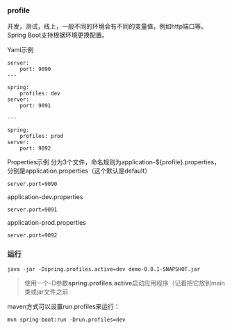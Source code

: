 ### profile
开发，测试，线上，一般不同的环境会有不同的变量值，例如http端口等。
Spring Boot支持根据环境更换配置。

Yaml示例
```
server:
    port: 9090
---

spring:
    profiles: dev
server:
    port: 9091

---

spring:
    profiles: prod
server:
    port: 9092
```

Properties示例
分为3个文件，命名规则为application-${profile}.properties，分别是application.properties（这个默认是default）
```
server.port=9090
```
application-dev.properties
```
server.port=9091
```

application-prod.properties
```
server.port=9092
```

### 运行
```
java -jar -Dspring.profiles.active=dev demo-0.0.1-SNAPSHOT.jar
```
> 使用一个-D参数**spring.profiles.active**启动应用程序（记着把它放到main类或jar文件之前

maven方式可以设置run.profiles来运行：
```
mvn spring-boot:run -Drun.profiles=dev
```
